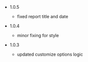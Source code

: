 * 1.0.5
  - fixed report title and date

* 1.0.4
  - minor fixing for style

* 1.0.3
  - updated customize options logic